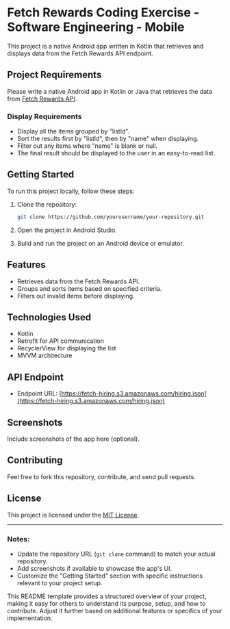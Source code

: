 
# Fetch Rewards Coding Exercise - Software Engineering - Mobile

This project is a native Android app written in Kotlin that retrieves and displays data from the Fetch Rewards API endpoint.

## Project Requirements
Please write a native Android app in Kotlin or Java that retrieves the data from [Fetch Rewards API](https://fetch-hiring.s3.amazonaws.com/hiring.json).

### Display Requirements
- Display all the items grouped by "listId".
- Sort the results first by "listId", then by "name" when displaying.
- Filter out any items where "name" is blank or null.
- The final result should be displayed to the user in an easy-to-read list.

## Getting Started
To run this project locally, follow these steps:

1. Clone the repository:
   ```bash
   git clone https://github.com/yourusername/your-repository.git
   ```

2. Open the project in Android Studio.

3. Build and run the project on an Android device or emulator.

## Features
- Retrieves data from the Fetch Rewards API.
- Groups and sorts items based on specified criteria.
- Filters out invalid items before displaying.

## Technologies Used
- Kotlin
- Retrofit for API communication
- RecyclerView for displaying the list
- MVVM architecture

## API Endpoint
- Endpoint URL: [https://fetch-hiring.s3.amazonaws.com/hiring.json](https://fetch-hiring.s3.amazonaws.com/hiring.json)

## Screenshots
Include screenshots of the app here (optional).

## Contributing
Feel free to fork this repository, contribute, and send pull requests.

## License
This project is licensed under the [MIT License](https://opensource.org/licenses/MIT).

---

### Notes:
- Update the repository URL (`git clone` command) to match your actual repository.
- Add screenshots if available to showcase the app's UI.
- Customize the "Getting Started" section with specific instructions relevant to your project setup.

This README template provides a structured overview of your project, making it easy for others to understand its purpose, setup, and how to contribute. Adjust it further based on additional features or specifics of your implementation.
